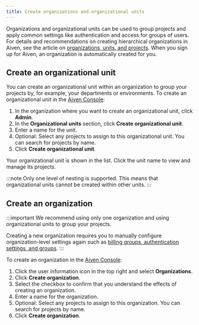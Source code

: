 ```yaml
---
title: Create organizations and organizational units
---
```


Organizations and organizational units can be used to group projects and
apply common settings like authentication and access for groups of
users. For details and recommendations on creating hierarchical
organizations in Aiven, see the article on
[organizations, units, and projects](/docs/platform/concepts/projects_accounts_access). When you sign up for Aiven, an organization is
automatically created for you.

## Create an organizational unit

You can create an organizational unit within an organization to group
your projects by, for example, your departments or environments. To
create an organizational unit in the [Aiven
Console](https://console.aiven.io):

1.  In the organization where you want to create an organizational unit,
    click **Admin**.
2.  In the **Organizational units** section, click **Create
    organizational unit**.
3.  Enter a name for the unit.
4.  Optional: Select any projects to assign to this
    organizational unit. You can search for projects by name.
5.  Click **Create organizational unit**.

Your organizational unit is shown in the list. Click the unit name to
view and manage its projects.

:::note
Only one level of nesting is supported. This means that organizational
units cannot be created within other units.
:::

## Create an organization

:::important
We recommend using only one organization and using organizational units
to group your projects.

Creating a new organization requires you to manually configure
organization-level settings again such as
[billing groups, authentication settings, and groups](/docs/platform/concepts/projects_accounts_access).
:::

To create an organization in the [Aiven
Console](https://console.aiven.io):

1.  Click the user information icon in the top right and select
    **Organizations**.
2.  Click **Create organization**.
3.  Select the checkbox to confirm that you understand the effects of
    creating an organization.
4.  Enter a name for the organization.
5.  Optional: Select any projects to assign to this
    organization. You can search for projects by name.
6.  Click **Create organization**.
